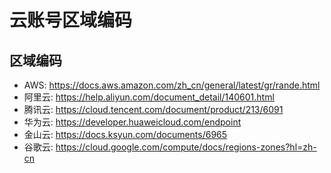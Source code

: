 # 云账号区域编码

## 区域编码

- AWS: https://docs.aws.amazon.com/zh_cn/general/latest/gr/rande.html
- 阿里云: https://help.aliyun.com/document_detail/140601.html
- 腾讯云: https://cloud.tencent.com/document/product/213/6091
- 华为云: https://developer.huaweicloud.com/endpoint
- 金山云: https://docs.ksyun.com/documents/6965
- 谷歌云: https://cloud.google.com/compute/docs/regions-zones?hl=zh-cn
